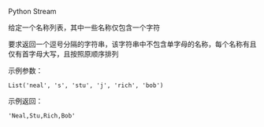 Python
Stream

给定一个名称列表，其中一些名称仅包含一个字符

要求返回一个逗号分隔的字符串，该字符串中不包含单字母的名称，每个名称有且仅有首字母大写，且按照原顺序排列

示例参数：

    List('neal', 's', 'stu', 'j', 'rich', 'bob')
    
示例返回：

    'Neal,Stu,Rich,Bob'
